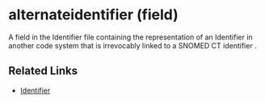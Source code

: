 # alternateidentifier (field)

A field in the Identifier file containing the representation of an Identifier in another code system that is irrevocably linked to a SNOMED CT identifier .

## Related Links

* [Identifier](../i/identifier-file.md)
